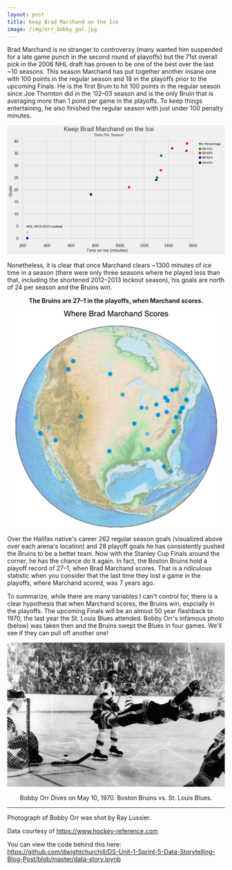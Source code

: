 ```yaml
---
layout: post
title: Keep Brad Marchand on the Ice
image: /img/orr_bobby_gal.jpg
---
```


Brad Marchand is no stranger to controversy (many wanted him suspended for a late game punch in the second round of playoffs) but the 71st overall pick in the 2006 NHL draft has proven to be one of the best over the last ~10 seasons. This season Marchand has put together another insane one with 100 points in the regular season and 18 in the playoffs prior to the upcoming Finals. He is the first Bruin to hit 100 points in the regular season since Joe Thornton did in the '02–03 season and is the only Bruin that is averaging more than 1 point per game in the playoffs. To keep things entertaining, he also finished the regular season with just under 100 penalty minutes.

![Keep Brad on the Ice](/img/marchand.png)

Nonetheless, it is clear that once Marchand clears ~1300 minutes of ice time in a season (there were only three seasons where he played less than that, including the shortened 2012–2013 lockout season), his goals are north of 24 per season and the Bruins win.
<p align="center">
	<b>The Bruins are 27–1 in the playoffs, when Marchand scores.</b>
</p>
<p align="center">
  <img src="/img/earth.png"/>
</p>

Over the Halifax native's career 262 regular season goals (visualized above over each arena's location) and 28 playoff goals he has consistently pushed the Bruins to be a better team. Now with the Stanley Cup Finals around the corner, he has the chance do it again. In fact, the Boston Bruins hold a playoff record of 27–1, when Brad Marchand scores. That is a ridiculous statistic when you consider that the last time they lost a game in the playoffs, where Marchand scored, was 7 years ago.

To summarize, while there are many variables I can't control for, there is a clear hypothesis that when Marchand scores, the Bruins win, espcially in the playoffs. The upcoming Finals will be an almost 50 year flashback to 1970, the last year the St. Louis Blues attended. Bobby Orr's infamous photo (below) was taken then and the Bruins swept the Blues in four games. We'll see if they can pull off another one! 


<p align="center">
	<img src="/img/orr_bobby_gal.jpg"/>
</p>
<p align="center">
	Bobby Orr Dives on May 10, 1970. Boston Bruins vs. St. Louis Blues.
</p>


---

Photograph of Bobby Orr was shot by Ray Lussier.

Data courtesy of <https://www.hockey-reference.com>

You can view the code behind this here: <https://github.com/dwightchurchill/DS-Unit-1-Sprint-5-Data-Storytelling-Blog-Post/blob/master/data-story.ipynb>
